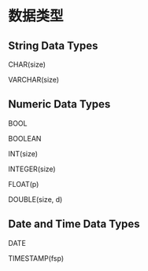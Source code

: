 # 数据类型

## String Data Types

CHAR(size)

VARCHAR(size)

## Numeric Data Types

BOOL

BOOLEAN

INT(size)

INTEGER(size)

FLOAT(p)

DOUBLE(size, d)

## Date and Time Data Types

DATE

TIMESTAMP(fsp)
